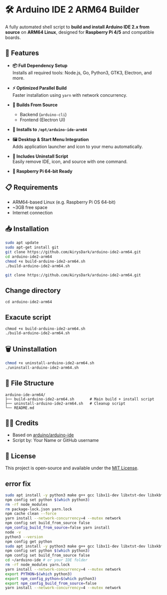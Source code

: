 # 🛠️ Arduino IDE 2 ARM64 Builder

A fully automated shell script to **build and install Arduino IDE 2.x from source** on **ARM64 Linux**, designed for **Raspberry Pi 4/5** and compatible boards.

## 🚀 Features

- **📦 Full Dependency Setup**  
  Installs all required tools: Node.js, Go, Python3, GTK3, Electron, and more.

- **⚡ Optimized Parallel Build**  
  Faster installation using `yarn` with network concurrency.

- **🔧 Builds From Source**  
  - Backend (`arduino-cli`)
  - Frontend (Electron UI)

- **📁 Installs to `/opt/arduino-ide-arm64`**

- **🖼️ Desktop & Start Menu Integration**  
  Adds application launcher and icon to your menu automatically.

- **🧹 Includes Uninstall Script**  
  Easily remove IDE, icon, and source with one command.

- **🧪 Raspberry Pi 64-bit Ready**

## 📋 Requirements

- ARM64-based Linux (e.g. Raspberry Pi OS 64-bit)
- ~3GB free space
- Internet connection

## 📥 Installation
```bash
sudo apt update
sudo apt-get install git
git clone https://github.com/AirysDark/arduino-ide2-arm64.git
cd arduino-ide2-arm64
chmod +x build-arduino-ide2-arm64.sh
./build-arduino-ide2-arm64.sh
```

```bash
git clone https://github.com/AirysDark/arduino-ide2-arm64.git
```
## Change directory
```
cd arduino-ide2-arm64
```
## Exacute script
```
chmod +x build-arduino-ide2-arm64.sh
./build-arduino-ide2-arm64.sh
```

## 🗑️ Uninstallation

```bash
chmod +x uninstall-arduino-ide2-arm64.sh
./uninstall-arduino-ide2-arm64.sh
```

## 📁 File Structure

```
arduino-ide-arm64/
├── build-arduino-ide2-arm64.sh       # Main build + install script
├── uninstall-arduino-ide2-arm64.sh   # Cleanup script
└── README.md
```

## 🧑‍💻 Credits

- Based on [arduino/arduino-ide](https://github.com/arduino/arduino-ide)
- Script by: Your Name or GitHub username

## 📜 License

This project is open-source and available under the [MIT License](LICENSE).


## error fix
```bash
sudo apt install -y python3 make g++ gcc libx11-dev libxtst-dev libxkbfile-dev
npm config set python $(which python3)
rm -rf node_modules
rm package-lock.json yarn.lock
npm cache clean --force
yarn install --network-concurrency=4 --mutex network
npm config set build_from_source false
npm_config_build_from_source=false yarn install
node -v
python3 --version
npm config get python
sudo apt install -y python3 make g++ gcc libx11-dev libxtst-dev libxkbfile-dev
npm config set python $(which python3)
npm config set build_from_source false
cd ~/arduino-ide # or your IDE folder
rm -rf node_modules yarn.lock
yarn install --network-concurrency=4 --mutex network
export PYTHON=$(which python3)
export npm_config_python=$(which python3)
export npm_config_build_from_source=false
yarn install --network-concurrency=4 --mutex network
```
